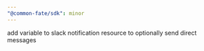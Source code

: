 ```yaml
---
"@common-fate/sdk": minor
---
```


add variable to slack notification resource to optionally send direct messages
